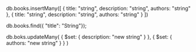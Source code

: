 db.books.insertMany([
	{
  		title: "string",
  		description: "string",
  		authors: "string"
	},
	{
  		title: "string",
		  description: "string",
		  authors: "string"
	}
])

db.books.find({ "title": "String"});

db.boks.updateMany(
	{ $set: { description: "new string" } },
	{ $set: { authors: "new string" } }
)